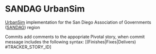 SANDAG UrbanSim
===============

[UrbanSim][] implementation for the San Diego Association of Governments ([SANDAG][]) region

[UrbanSim]: https://github.com/synthicity/urbansim
[SANDAG]: http://www.sandag.org//

Commits add comments to the appopriate Pivotal story, when commit message includes the following syntax:
[(Finishes|Fixes|Delivers) #TRACKER_STORY_ID]